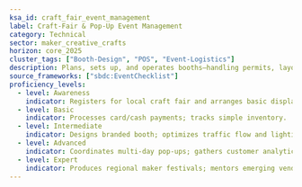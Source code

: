 ```yaml
---
ksa_id: craft_fair_event_management
label: Craft-Fair & Pop-Up Event Management
category: Technical
sector: maker_creative_crafts
horizon: core_2025
cluster_tags: ["Booth-Design", "POS", "Event-Logistics"]
description: Plans, sets up, and operates booths—handling permits, layout, mobile POS, and live customer engagement.
source_frameworks: ["sbdc:EventChecklist"]
proficiency_levels:
  - level: Awareness
    indicator: Registers for local craft fair and arranges basic display.
  - level: Basic
    indicator: Processes card/cash payments; tracks simple inventory.
  - level: Intermediate
    indicator: Designs branded booth; optimizes traffic flow and lighting.
  - level: Advanced
    indicator: Coordinates multi-day pop-ups; gathers customer analytics.
  - level: Expert
    indicator: Produces regional maker festivals; mentors emerging vendors.
---
```

